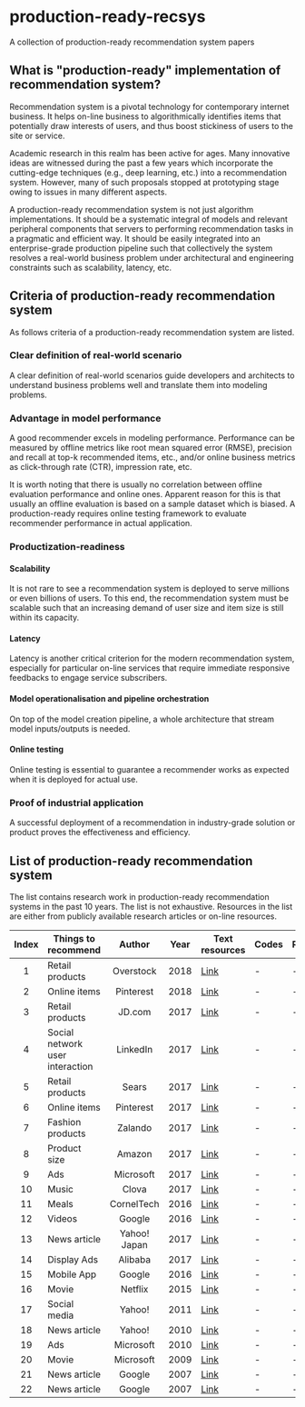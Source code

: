 # production-ready-recsys

A collection of production-ready recommendation system papers

## What is "production-ready" implementation of recommendation system?

Recommendation system is a pivotal technology for contemporary internet business. It helps on-line business to algorithmically identifies items that potentially draw interests of users, and thus boost stickiness of users to the site or service. 

Academic research in this realm has been active for ages. Many innovative ideas are witnessed during the past a few years which incorporate the cutting-edge techniques (e.g., deep learning, etc.) into a recommendation system. However, many of such proposals stopped at prototyping stage owing to issues in many different aspects. 

A production-ready recommendation system is not just algorithm implementations. It should be a systematic integral of models and relevant peripheral components that servers to performing recommendation tasks in a pragmatic and efficient way. It should be easily integrated into an enterprise-grade production pipeline such that collectively the system resolves a real-world business problem under architectural and engineering constraints such as scalability, latency, etc. 

## Criteria of production-ready recommendation system

As follows criteria of a production-ready recommendation system are listed. 

### Clear definition of real-world scenario

A clear definition of real-world scenarios guide developers and architects to understand business problems well and translate them into modeling problems. 

### Advantage in model performance

A good recommender excels in modeling performance. Performance can be measured by offline metrics like root mean squared error (RMSE), precision and recall at top-k recommended items, etc., and/or online business metrics as click-through rate (CTR), impression rate, etc. 

It is worth noting that there is usually no correlation between offline evaluation performance and online ones. Apparent reason for this is that usually an offline evaluation is based on a sample dataset which is biased. A production-ready requires online testing framework to evaluate recommender performance in actual application.

### Productization-readiness

#### Scalability

It is not rare to see a recommendation system is deployed to serve millions or even billions of users. To this end, the recommendation system must be scalable such that an increasing demand of user size and item size is still within its capacity. 

#### Latency

Latency is another critical criterion for the modern recommendation system, especially for particular on-line services that require immediate responsive feedbacks to engage service subscribers.

#### Model operationalisation and pipeline orchestration

On top of the model creation pipeline, a whole architecture that stream model inputs/outputs is needed.

#### Online testing

Online testing is essential to guarantee a recommender works as expected when it is deployed for actual use. 

### Proof of industrial application

A successful deployment of a recommendation in industry-grade solution or product proves the effectiveness and efficiency. 

## List of production-ready recommendation system

The list contains research work in production-ready recommendation systems in the past 10 years. The list is not exhaustive. Resources in the list are either from publicly available research articles or on-line resources. 

|Index|Things to recommend|Author|Year|Text resources|Codes|Remarks|
|:--:|--------------|:-------------:|:--------:|--------------|--------------|--------------|
|1|Retail products|Overstock|2018|[Link](https://arxiv.org/pdf/1806.11226.pdf)|-|-|
|2|Online items|Pinterest|2018|[Link](https://arxiv.org/pdf/1711.07601.pdf)|-|-|
|3|Retail products|JD.com|2017|[Link](https://arxiv.org/ftp/arxiv/papers/1709/1709.00300.pdf)|-|-|
|4|Social network user interaction|LinkedIn|2017|[Link](https://arxiv.org/pdf/1706.03849.pdf)|-|-|
|5|Retail products|Sears|2017|[Link](https://arxiv.org/pdf/1705.06338.pdf)|-|-|
|6|Online items|Pinterest|2017|[Link](https://arxiv.org/pdf/1702.07969.pdf)|-|-|
|7|Fashion products|Zalando|2017|[Link](https://dl.acm.org/citation.cfm?id=3109897)|-|-|
|8|Product size|Amazon|2017|[Link](https://cseweb.ucsd.edu/classes/fa17/cse291-b/reading/p243-sembium.pdf)|-|-|
|9|Ads|Microsoft|2017|[Link](https://pdfs.semanticscholar.org/e415/d1fc1ec9609dc4895cc4021b15fbc5c8c2e1.pdf)|-|-|
|10|Music|Clova|2017|[Link](http://ceur-ws.org/Vol-1905/recsys2017_poster18.pdf)|-|-|
|11|Meals|CornelTech|2016|[Link](https://arxiv.org/pdf/1605.07722.pdf)|-|-|
|12|Videos|Google|2016|[Link](https://static.googleusercontent.com/media/research.google.com/en//pubs/archive/45530.pdf)|-|-|
|13|News article|Yahoo! Japan|2017|[Link](http://delivery.acm.org/10.1145/3100000/3098108/p1933-okura.pdf?ip=167.220.255.60&id=3098108&acc=OPENTOC&key=4D4702B0C3E38B35%2E4D4702B0C3E38B35%2E4D4702B0C3E38B35%2E054E54E275136550&__acm__=1530368701_a1e53cb4a75e4af0a7d321832d16affd)|-|-|
|14|Display Ads|Alibaba|2017|[Link](http://delivery.acm.org/10.1145/3100000/3098089/p2091-yang.pdf?ip=167.220.255.60&id=3098089&acc=OPENTOC&key=4D4702B0C3E38B35%2E4D4702B0C3E38B35%2E4D4702B0C3E38B35%2E054E54E275136550&__acm__=1530368508_72e99f64f98e923c74e6953a26b915a8)|-|-|
|15|Mobile App|Google|2016|[Link](https://arxiv.org/pdf/1606.07792.pdf)|-|-|
|16|Movie|Netflix|2015|[Link](https://dl.acm.org/citation.cfm?id=2843948)|-|-|
|17|Social media|Yahoo!|2011|[Link](http://www.ramb.ethz.ch/CDstore/www2011/companion/p101.pdf)|-|-| 
|18|News article|Yahoo!|2010|[Link](https://arxiv.org/abs/1003.0146)|-|-|
|19|Ads|Microsoft|2010|[Link](http://quinonero.net/Publications/AdPredictorICML2010-final.pdf)|-|-|
|20|Movie|Microsoft|2009|[Link](https://www.microsoft.com/en-us/research/wp-content/uploads/2009/01/www09.pdf)|-|-|
|21|News article|Google|2007|[Link](https://static.googleusercontent.com/media/research.google.com/en//pubs/archive/35599.pdf)|-|-|
|22|News article|Google|2007|[Link](https://www2007.org/papers/paper570.pdf)|-|-|